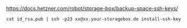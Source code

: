 https://docs.hetzner.com/robot/storage-box/backup-space-ssh-keys/

```
cat id_rsa.pub | ssh -p23 xx@xx.your-storagebox.de install-ssh-key
```

